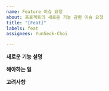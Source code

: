 ```yaml
---
name: Feature 이슈 요청
about: 프로젝트의 새로운 기능 관련 이슈 요청
title: "[Feat]"
labels: feat
assignees: YunSeok-Choi

---
```


**새로운 기능 설명**


**해야하는 일**


**고려사항**
